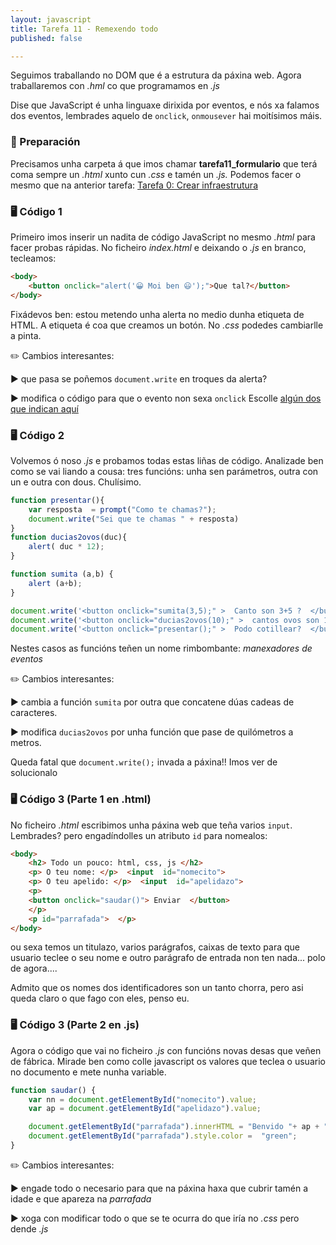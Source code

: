 ```yaml
---
layout: javascript
title: Tarefa 11 - Remexendo todo 
published: false

---
```

Seguimos traballando no DOM que é a estrutura da páxina web. Agora traballaremos con  _.hml_ co que programamos en _.js_ 

Dise que JavaScript é unha linguaxe dirixida por eventos, e nós xa falamos dos eventos, lembrades aquelo de `onclick`, `onmousever` hai moitísimos máis.

### 🧺 Preparación

Precisamos unha carpeta á que imos chamar **tarefa11_formulario** que terá coma sempre un *.html* xunto cun *.css* e tamén un *.js.* Podemos facer o mesmo que na anterior tarefa: [ Tarefa 0: Crear infraestrutura](../t0)


### 🖥 Código 1 

Primeiro imos inserir un nadita de código JavaScript no mesmo _.html_  para facer probas rápidas. No ficheiro _index.html_ e deixando o _.js_ en branco, tecleamos:

```html
<body>
	<button onclick="alert('😀 Moi ben 😃');">Que tal?</button>
</body>
```

Fixádevos ben: estou metendo unha alerta no medio dunha etiqueta de HTML. A etiqueta é coa que creamos un botón. No _.css_ podedes cambiarlle a pinta.

 ✏️ Cambios interesantes: 

► que pasa se poñemos `document.write` en troques da alerta?

► modifica o código para que o evento non sexa `onclick` Escolle [algún dos que indican aquí](https://www.arkaitzgarro.com/javascript/capitulo-15.html)

### 🖥 Código 2

Volvemos ó noso _.js_ e probamos todas estas liñas de código. Analizade ben como se vai liando a cousa: tres funcións: unha sen parámetros, outra con un e outra con dous. Chulísimo.

```javascript
function presentar(){
	var resposta  = prompt("Como te chamas?");
	document.write("Sei que te chamas " + resposta)
}
function ducias2ovos(duc){
	alert( duc * 12);
} 

function sumita (a,b) {
	alert (a+b);
}

document.write('<button onclick="sumita(3,5);" >  Canto son 3+5 ?  </button>');
document.write('<button onclick="ducias2ovos(10);" >  cantos ovos son 10 ducias? </button>');
document.write('<button onclick="presentar();" >  Podo cotillear?  </button>');
```

Nestes casos as funcións teñen un nome rimbombante: *manexadores de eventos*

✏️ Cambios interesantes: 

► cambia a función `sumita` por outra que concatene dúas cadeas de caracteres.

► modifica `ducias2ovos` por unha función que pase de quilómetros a metros.

Queda fatal que `document.write();` invada a páxina!! Imos ver de solucionalo

### 🖥 Código 3 (Parte 1 en .html)

No ficheiro _.html_ escribimos unha páxina web que teña varios `input`. Lembrades? pero engadíndolles un atributo `id` para nomealos:

```html
<body>
	<h2> Todo un pouco: html, css, js </h2>
	<p> O teu nome: </p>  <input  id="nomecito">
	<p> O teu apelido: </p>  <input  id="apelidazo">
	<p>
	<button onclick="saudar()"> Enviar  </button>
	</p>
	<p id="parrafada">  </p>
</body>
``` 

ou sexa temos un  titulazo, varios parágrafos, caixas de texto para que usuario teclee o seu nome e outro parágrafo de entrada non ten nada... polo de agora....

 Admito que os nomes dos identificadores son un tanto chorra, pero asi queda claro o que fago con eles, penso eu.

### 🖥 Código 3 (Parte 2 en .js)

Agora o código que vai no ficheiro _.js_ con funcións novas desas que veñen de fábrica. Mirade ben como colle javascript os valores que teclea o usuario no documento e mete nunha variable. 

```javascript
function saudar() {
	var nn = document.getElementById("nomecito").value;
	var ap = document.getElementById("apelidazo").value;

	document.getElementById("parrafada").innerHTML = "Benvido "+ ap + ", " + nn ;
	document.getElementById("parrafada").style.color =  "green";
}
```

✏️ Cambios interesantes: 

► engade todo o necesario para que na páxina haxa que cubrir tamén a idade e que apareza na _parrafada_

► xoga con modificar todo o que se te ocurra do que iría no _.css_ pero dende _.js_





